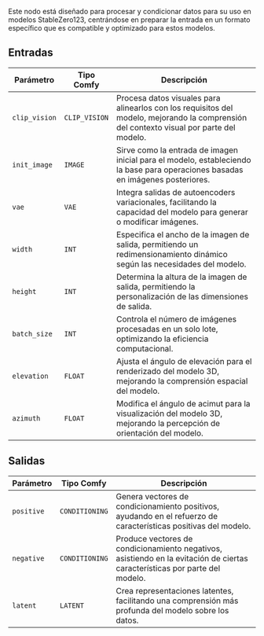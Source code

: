 
Este nodo está diseñado para procesar y condicionar datos para su uso en modelos StableZero123, centrándose en preparar la entrada en un formato específico que es compatible y optimizado para estos modelos.

## Entradas

| Parámetro             | Tipo Comfy        | Descripción |
|-----------------------|--------------------|-------------|
| `clip_vision`         | `CLIP_VISION`      | Procesa datos visuales para alinearlos con los requisitos del modelo, mejorando la comprensión del contexto visual por parte del modelo. |
| `init_image`          | `IMAGE`            | Sirve como la entrada de imagen inicial para el modelo, estableciendo la base para operaciones basadas en imágenes posteriores. |
| `vae`                 | `VAE`              | Integra salidas de autoencoders variacionales, facilitando la capacidad del modelo para generar o modificar imágenes. |
| `width`               | `INT`              | Especifica el ancho de la imagen de salida, permitiendo un redimensionamiento dinámico según las necesidades del modelo. |
| `height`              | `INT`              | Determina la altura de la imagen de salida, permitiendo la personalización de las dimensiones de salida. |
| `batch_size`          | `INT`              | Controla el número de imágenes procesadas en un solo lote, optimizando la eficiencia computacional. |
| `elevation`           | `FLOAT`            | Ajusta el ángulo de elevación para el renderizado del modelo 3D, mejorando la comprensión espacial del modelo. |
| `azimuth`             | `FLOAT`            | Modifica el ángulo de acimut para la visualización del modelo 3D, mejorando la percepción de orientación del modelo. |

## Salidas

| Parámetro     | Tipo Comfy  | Descripción |
|---------------|--------------|-------------|
| `positive`    | `CONDITIONING` | Genera vectores de condicionamiento positivos, ayudando en el refuerzo de características positivas del modelo. |
| `negative`    | `CONDITIONING` | Produce vectores de condicionamiento negativos, asistiendo en la evitación de ciertas características por parte del modelo. |
| `latent`      | `LATENT`     | Crea representaciones latentes, facilitando una comprensión más profunda del modelo sobre los datos.

